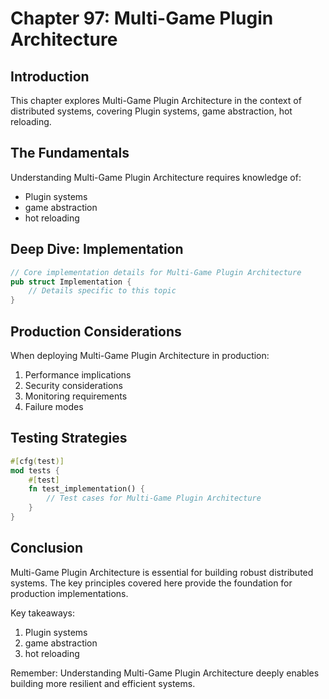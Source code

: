 # Chapter 97: Multi-Game Plugin Architecture

## Introduction

This chapter explores Multi-Game Plugin Architecture in the context of distributed systems, covering Plugin systems, game abstraction, hot reloading.

## The Fundamentals

Understanding Multi-Game Plugin Architecture requires knowledge of:
- Plugin systems
-  game abstraction
-  hot reloading

## Deep Dive: Implementation

```rust
// Core implementation details for Multi-Game Plugin Architecture
pub struct Implementation {
    // Details specific to this topic
}
```

## Production Considerations

When deploying Multi-Game Plugin Architecture in production:
1. Performance implications
2. Security considerations
3. Monitoring requirements
4. Failure modes

## Testing Strategies

```rust
#[cfg(test)]
mod tests {
    #[test]
    fn test_implementation() {
        // Test cases for Multi-Game Plugin Architecture
    }
}
```

## Conclusion

Multi-Game Plugin Architecture is essential for building robust distributed systems. The key principles covered here provide the foundation for production implementations.

Key takeaways:
1. Plugin systems
1.  game abstraction
1.  hot reloading

Remember: Understanding Multi-Game Plugin Architecture deeply enables building more resilient and efficient systems.
